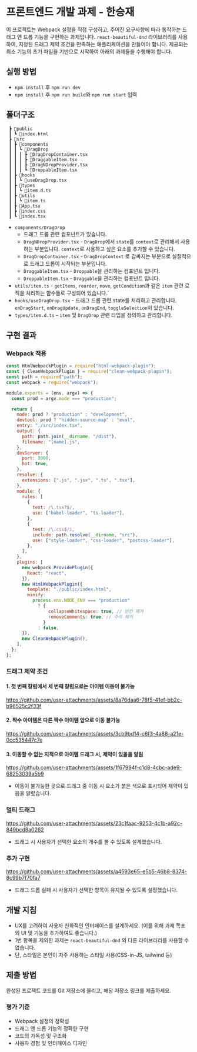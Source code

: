 # 프론트엔드 개발 과제 - 한승재

이 프로젝트는 Webpack 설정을 직접 구성하고, 주어진 요구사항에 따라 동작하는 드래그 앤 드롭 기능을 구현하는 과제입니다. `react-beautiful-dnd` 라이브러리를 사용하여, 지정된 드래그 제약 조건을 만족하는 애플리케이션을 만들어야 합니다. 제공되는 최소 기능의 초기 파일을 기반으로 시작하여 아래의 과제들을 수행해야 합니다.

## 실행 방법
- `npm install` 후 `npm run dev`
- `npm install` 후 `npm run build`와 `npm run start` 입력

## 폴더구조

```
 ┣ 📂public
 ┃ ┗ 📜index.html
 ┣ 📂src
 ┃ ┣ 📂components
 ┃ ┃ ┗ 📂DragDrop
 ┃ ┃ ┃ ┣ 📜DragDropContainer.tsx
 ┃ ┃ ┃ ┣ 📜DraggableItem.tsx
 ┃ ┃ ┃ ┣ 📜DragNDropProvider.tsx
 ┃ ┃ ┃ ┗ 📜DroppableItem.tsx
 ┃ ┣ 📂hooks
 ┃ ┃ ┗ 📜useDragDrop.tsx
 ┃ ┣ 📂types
 ┃ ┃ ┗ 📜item.d.ts
 ┃ ┣ 📂utils
 ┃ ┃ ┗ 📜item.ts
 ┃ ┣ 📜App.tsx
 ┃ ┣ 📜index.css
 ┃ ┗ 📜index.tsx
```


- `components/DragDrop`
  - 드래그 드롭 관련 컴포넌트가 있습니다.
  - `DragNDropProvider.tsx` - `DragDrop`에서 `state`를 `context`로 관리해서 사용하는 부분입니다. `context`로 사용하고 싶은 요소를 추가할 수 있습니다. 
  - `DragDropContainer.tsx` - `DragDropContext` 로 감싸지는 부분으로 실질적으로 드래그 드롭이 시작되는 부분입니다.
  - `DraggableItem.tsx` - `Droppable`을 관리하는 컴포넌트 입니다.
  - `DroppableItem.tsx` - `Draggable`을 관리하는 컴포넌트 입니다.
- `utils/item.ts` - `getItems`, `reorder`, `move`, `getCondition`과 같은 `item` 관련 로직을 처리하는 함수들로 구성되어 있습니다.`
- `hooks/useDragDrop.tsx` - 드래그 드롭 관련 state를 처리하고 관리합니다. `onDragStart`, `onDragUpdate`, `onDragEnd`, `toggleSelection`이 있습니다.
- `types/item.d.ts` - `item` 및 `DragDrop` 관련 타입을 정의하고 관리합니다.

## 구현 결과

### Webpack 적용

```javascript
const HtmlWebpackPlugin = require("html-webpack-plugin");
const { CleanWebpackPlugin } = require("clean-webpack-plugin");
const path = require("path");
const webpack = require("webpack");

module.exports = (env, argv) => {
  const prod = argv.mode === "production";

  return {
    mode: prod ? "production" : "development",
    devtool: prod ? "hidden-source-map" : "eval",
    entry: "./src/index.tsx",
    output: {
      path: path.join(__dirname, "/dist"),
      filename: "[name].js",
    },
    devServer: {
      port: 3000,
      hot: true,
    },
    resolve: {
      extensions: [".js", ".jsx", ".ts", ".tsx"],
    },
    module: {
      rules: [
        {
          test: /\.tsx?$/,
          use: ["babel-loader", "ts-loader"],
        },
        {
          test: /\.css$/i,
          include: path.resolve(__dirname, "src"),
          use: ["style-loader", "css-loader", "postcss-loader"],
        },
      ],
    },
    plugins: [
      new webpack.ProvidePlugin({
        React: "react",
      }),
      new HtmlWebpackPlugin({
        template: "./public/index.html",
        minify:
          process.env.NODE_ENV === "production"
            ? {
                collapseWhitespace: true, // 빈칸 제거
                removeComments: true, // 주석 제거
              }
            : false,
      }),
      new CleanWebpackPlugin(),
    ],
  };
};
```

### 드래그 제약 조건

#### 1. 첫 번째 칼럼에서 세 번째 칼럼으로는 아이템 이동이 불가능

https://github.com/user-attachments/assets/8a76daa6-78f5-41ef-bb2c-b96525c2f33f

#### 2. 짝수 아이템은 다른 짝수 아이템 앞으로 이동 불가능

https://github.com/user-attachments/assets/3cb9bd14-c6f3-4a88-a21e-0cc535447c7e

#### 3. 이동할 수 없는 지적으로 아이템 드래그 시, 제약이 있을을 알림

https://github.com/user-attachments/assets/1f67994f-c1d8-4cbc-ade9-68253039a5b9

- 이동이 불가능한 곳으로 드래그 중 이동 시 요소가 붉은 색으로 표시되어 제약이 있음을 알렸습니다.
### 멀티 드래그

https://github.com/user-attachments/assets/23c1faac-9253-4c1b-a92c-849bcd8a0262

- 드래그 시 사용자가 선택한 요소의 개수를 볼 수 있도록 설계했습니다.

### 추가 구현

https://github.com/user-attachments/assets/a4593e65-e5b5-46b8-8374-8c99b7f70fa7

- 드래그 드롭 실패 시 사용자가 선택한 항목이 유지될 수 있도록 설정했습니다.

## 개발 지침

- UX를 고려하여 사용자 친화적인 인터페이스를 설계하세요. (이를 위해 과제 목표 외 UI 및 기능을 추가하여도 좋습니다.)
- 1번 항목을 제외한 과제는 `react-beautiful-dnd` 외 다른 라이브러리를 사용할 수 없습니다.
- 단, 스타일은 본인이 자주 사용하는 스타일 사용(CSS-in-JS, tailwind 등)

## 제출 방법

완성된 프로젝트 코드를 Git 저장소에 올리고, 해당 저장소 링크를 제출하세요.

### 평가 기준

- Webpack 설정의 정확성
- 드래그 앤 드롭 기능의 정확한 구현
- 코드의 가독성 및 구조화
- 사용자 경험 및 인터페이스 디자인
